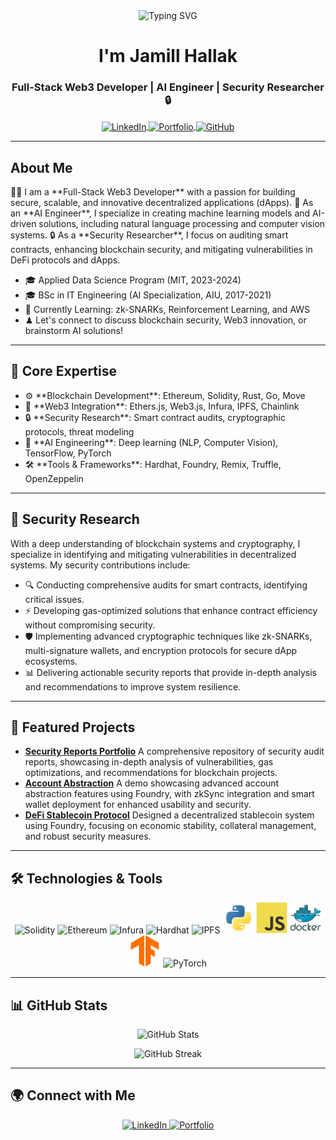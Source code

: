 <div align="center">
  <img src="https://readme-typing-svg.herokuapp.com?size=50&center=true&vCenter=true&width=800&height=100&lines=Hello+World+%F0%9F%91%8B;Olá+Mundo+%F0%9F%91%8B;Hallo+Welt%F0%9F%91%8B;مرحباً%F0%9F%91%8B" alt="Typing SVG">
</div>

<h1 align="center">I'm Jamill Hallak</h1>
<h3 align="center">Full-Stack Web3 Developer | AI Engineer | Security Researcher 🔒</h3>

<p align="center">
  <a href="https://www.linkedin.com/in/jamill-hallak/" target="_blank">
    <img align="center" src="https://www.vectorlogo.zone/logos/linkedin/linkedin-icon.svg" alt="LinkedIn" height="40" width="40" />
  </a>
  <a href="https://jamillhallak.com/" target="_blank">
    <img align="center" src="https://img.shields.io/badge/Portfolio-100000?style=for-the-badge&logo=Portfolio&logoColor=white&labelColor=0e75b6&color=0e75b6" alt="Portfolio" />
  </a>
  <a href="https://github.com/Jamill-hallak" target="_blank">
    <img align="center" src="https://img.shields.io/badge/GitHub-100000?style=for-the-badge&logo=github&logoColor=white&labelColor=black&color=black" alt="GitHub" />
  </a>
</p>

---

<h2>About Me</h2>
<p>
  👨‍💻 I am a **Full-Stack Web3 Developer** with a passion for building secure, scalable, and innovative decentralized applications (dApps).  
  🤖 As an **AI Engineer**, I specialize in creating machine learning models and AI-driven solutions, including natural language processing and computer vision systems.  
  🔒 As a **Security Researcher**, I focus on auditing smart contracts, enhancing blockchain security, and mitigating vulnerabilities in DeFi protocols and dApps.
</p>
<ul>
  <li>🎓 Applied Data Science Program (MIT, 2023-2024)</li>
  <li>🎓 BSc in IT Engineering (AI Specialization, AIU, 2017-2021)</li>
  <li>📖 Currently Learning: zk-SNARKs, Reinforcement Learning, and AWS</li>
  <li>♟ Let's connect to discuss blockchain security, Web3 innovation, or brainstorm AI solutions!</li>
</ul>

---

<h2>🌟 Core Expertise</h2>
<ul>
  <li>⚙️ **Blockchain Development**: Ethereum, Solidity, Rust, Go, Move</li>
  <li>🔗 **Web3 Integration**: Ethers.js, Web3.js, Infura, IPFS, Chainlink</li>
  <li>🔒 **Security Research**: Smart contract audits, cryptographic protocols, threat modeling</li>
  <li>🤖 **AI Engineering**: Deep learning (NLP, Computer Vision), TensorFlow, PyTorch</li>
  <li>🛠 **Tools & Frameworks**: Hardhat, Foundry, Remix, Truffle, OpenZeppelin</li>
</ul>

---

<h2>🔬 Security Research</h2>
<p>
  With a deep understanding of blockchain systems and cryptography, I specialize in identifying and mitigating vulnerabilities in decentralized systems. My security contributions include:
</p>
<ul>
  <li>🔍 Conducting comprehensive audits for smart contracts, identifying critical issues.</li>
  <li>⚡ Developing gas-optimized solutions that enhance contract efficiency without compromising security.</li>
  <li>🛡 Implementing advanced cryptographic techniques like zk-SNARKs, multi-signature wallets, and encryption protocols for secure dApp ecosystems.</li>
  <li>📊 Delivering actionable security reports that provide in-depth analysis and recommendations to improve system resilience.</li>
</ul>

---

<h2>🚀 Featured Projects</h2>
<ul>
<li>
    <a href="https://github.com/Jamill-hallak/Security-reports-portfolio" target="_blank"><strong>Security Reports Portfolio</strong></a>  
    A comprehensive repository of security audit reports, showcasing in-depth analysis of vulnerabilities, gas optimizations, and recommendations for blockchain projects.
  </li>
  <li>
    <a href="https://github.com/Jamill-hallak/Foundry-Account-Abstraction" target="_blank"><strong>Account Abstraction</strong></a>  
    A demo showcasing advanced account abstraction features using Foundry, with zkSync integration and smart wallet deployment for enhanced usability and security.
  </li>
  
  <li>
    <a href="https://github.com/Jamill-hallak/Foundry_DeFi_StableCoin" target="_blank"><strong>DeFi Stablecoin Protocol</strong></a>  
    Designed a decentralized stablecoin system using Foundry, focusing on economic stability, collateral management, and robust security measures.
  </li>
</ul>

---

<h2>🛠️ Technologies & Tools</h2>
<p align="center">
  <img src="https://vectorwiki.com/images/Nth1M__solidity.svg" alt="Solidity" width="50" height="50" />
  <img src="https://www.vectorlogo.zone/logos/ethereum/ethereum-icon.svg" alt="Ethereum" width="50" height="50" />
  <img src="https://avatars.githubusercontent.com/u/20999355?s=200&v=4" alt="Infura" width="50" height="50" />
  <img src="https://seeklogo.com/images/H/hardhat-logo-888739EBB4-seeklogo.com.png" alt="Hardhat" width="50" height="50" />
  <img src="https://upload.wikimedia.org/wikipedia/commons/1/18/Ipfs-logo-1024-ice-text.png" alt="IPFS" width="50" height="50" />
  <img src="https://raw.githubusercontent.com/devicons/devicon/master/icons/python/python-original.svg" alt="Python" width="50" height="50" />
  <img src="https://raw.githubusercontent.com/devicons/devicon/master/icons/javascript/javascript-original.svg" alt="JavaScript" width="50" height="50" />
  <img src="https://raw.githubusercontent.com/devicons/devicon/master/icons/docker/docker-original-wordmark.svg" alt="Docker" width="50" height="50" />
  <img src="https://raw.githubusercontent.com/devicons/devicon/master/icons/tensorflow/tensorflow-original.svg" alt="TensorFlow" width="50" height="50" />
  <img src="https://upload.wikimedia.org/wikipedia/commons/a/ab/PyTorch_logo_icon.svg" alt="PyTorch" width="50" height="50" />
</p>

---

<h2>📊 GitHub Stats</h2>
<p align="center">
  <img src="https://github-readme-stats.vercel.app/api?username=Jamill-hallak&show_icons=true&theme=radical" alt="GitHub Stats">
</p>
<p align="center">
  <img src="https://github-readme-streak-stats.herokuapp.com/?user=Jamill-hallak&theme=radical" alt="GitHub Streak">
</p>

---

<h2>🌍 Connect with Me</h2>
<p align="center">
  <a href="https://www.linkedin.com/in/jamill-hallak/" target="_blank">
    <img src="https://www.vectorlogo.zone/logos/linkedin/linkedin-icon.svg" alt="LinkedIn" height="50" width="50" />
  </a>
  <a href="https://jamillhallak.com/" target="_blank">
    <img src="https://img.shields.io/badge/Portfolio-0e75b6?style=for-the-badge" alt="Portfolio" />
  </a>
</p>
